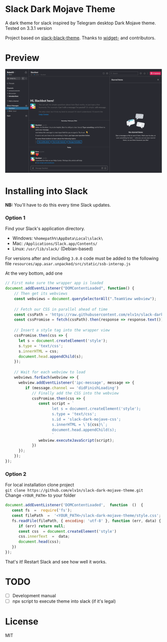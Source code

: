 
  
    
# Slack Dark Mojave Theme    
 A dark theme for slack inspired by Telegram desktop Dark Mojave theme.    
Tested on 3.3.1 version    
    
Project based on  [slack-black-theme](https://github.com/widget-/slack-black-theme). Thanks to [widget-](https://github.com/widget-) and contributors.  
# Preview    
![Screenshot](https://raw.githubusercontent.com/elv1n/slack-dark-mojave-theme/master/preview.png)
    
# Installing into Slack    
 **NB:** You'll have to do this every time Slack updates.    
    
### Option 1    
 Find your Slack's application directory.    
    
* Windows: `%homepath%\AppData\Local\slack\`
* Mac: `/Applications/Slack.app/Contents/`
* Linux: `/usr/lib/slack/` (Debian-based)    
    
For versions after and including `3.0.0` code must be added to the following file `resources/app.asar.unpacked/src/static/ssb-interop.js`
    
 At the very bottom, add one    
    
```js    
// First make sure the wrapper app is loaded    
document.addEventListener("DOMContentLoaded", function() {    
    // Then get its webviews    
    const webviews = document.querySelectorAll(".TeamView webview");    
      
    // Fetch our CSS in parallel ahead of time    
    const cssPath = 'https://raw.githubusercontent.com/elv1n/slack-dark-mojave-theme/master/style.css';    
    const cssPromise = fetch(cssPath).then(response => response.text());    
    
    // Insert a style tag into the wrapper view  
    cssPromise.then(css => {  
      let s = document.createElement('style');  
      s.type = 'text/css';  
      s.innerHTML = css;  
      document.head.appendChild(s);  
    });  
    
    // Wait for each webview to load    
    webviews.forEach(webview => {    
      webview.addEventListener('ipc-message', message => {    
         if (message.channel == 'didFinishLoading')    
            // Finally add the CSS into the webview    
            cssPromise.then(css => {    
               const script = `    
                     let s = document.createElement('style');    
                     s.type = 'text/css';    
                     s.id = 'slack-dark-mojave-css';    
                     s.innerHTML = \`${css}\`;    
                     document.head.appendChild(s);    
                     `    
               webview.executeJavaScript(script);    
            })    
      });    
    });    
});    
```    
    
### Option 2    
 For local installation clone project    
`git clone https://github.com/elv1n/slack-dark-mojave-theme.git`    
 Change `<YOUR_PATH>` to your folder    
    
```js    
document.addEventListener('DOMContentLoaded',  function  ()  {    
   const fs  =  require('fs');    
   const filePath  =  '<YOUR_PATH>/slack-dark-mojave-theme/style.css';    
   fs.readFile(filePath, { encoding: 'utf-8' }, function (err, data) {    
      if (err) return null;    
      const css  = document.createElement('style')    
      css.innerText  =  data;    
      document.head(css);    
   })    
});    
```    
    
That's it! Restart Slack and see how well it works.    
    
# TODO    
    
- [ ] Development manual    
 - [ ] npx script to execute theme into slack (if it's legal)    
    
# License    
 MIT